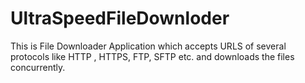 # UltraSpeedFileDownloder
This is File Downloader Application which accepts URLS of several protocols like HTTP , HTTPS, FTP, SFTP etc. and downloads the files concurrently.
